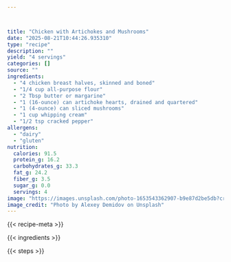 ```yaml
---



title: "Chicken with Artichokes and Mushrooms"
date: "2025-08-21T10:44:26.935310"
type: "recipe"
description: ""
yield: "4 servings"
categories: []
source: ""
ingredients:
  - "4 chicken breast halves, skinned and boned"
  - "1/4 cup all-purpose flour"
  - "2 Tbsp butter or margarine"
  - "1 (16-ounce) can artichoke hearts, drained and quartered"
  - "1 (4-ounce) can sliced mushrooms"
  - "1 cup whipping cream"
  - "1/2 tsp cracked pepper"
allergens:
  - "dairy"
  - "gluten"
nutrition:
  calories: 91.5
  protein_g: 16.2
  carbohydrates_g: 33.3
  fat_g: 24.2
  fiber_g: 3.5
  sugar_g: 0.0
  servings: 4
image: "https://images.unsplash.com/photo-1653543362907-b9e87d2be5db?crop=entropy&cs=tinysrgb&fit=max&fm=jpg&ixid=M3w3OTQ5MzV8MHwxfHNlYXJjaHwxfHxjaGlja2VuJTIwd2l0aCUyMGFydGljaG9rZXMlMjBhbmQlMjBtdXNocm9vbXMlMjBmb29kfGVufDF8MHx8fDE3NTU4MDQ2MjJ8MA&ixlib=rb-4.1.0&q=80&w=1080"
image_credit: "Photo by Alexey Demidov on Unsplash"
---
```


{{< recipe-meta >}}

{{< ingredients >}}

{{< steps >}}

